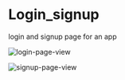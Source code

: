 # Login_signup
login and signup page for an app

![login-page-view](https://github.com/user-attachments/assets/0fe5dea3-2df3-43a9-8b6a-7baf408cef9c)

![signup-page-view](https://github.com/user-attachments/assets/1fab6066-5a7b-4203-a0af-f151ccc0bb3c)


